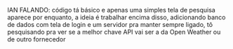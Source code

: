 IAN FALANDO: código tá básico e apenas uma simples tela de pesquisa aparece por enquanto, a ideia é trabalhar encima disso, adicionando banco de dados com tela de login e um servidor pra manter sempre ligado, tô pesquisando pra ver se a melhor chave API vai ser a da Open Weather ou de outro fornecedor
